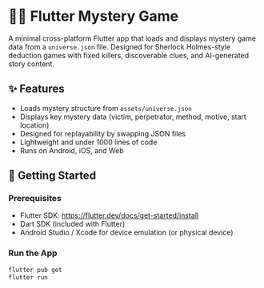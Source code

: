 # 🕵️‍♂️ Flutter Mystery Game

A minimal cross-platform Flutter app that loads and displays mystery game data from a `universe.json` file. Designed for Sherlock Holmes-style deduction games with fixed killers, discoverable clues, and AI-generated story content.

## ✨ Features

- Loads mystery structure from `assets/universe.json`
- Displays key mystery data (victim, perpetrator, method, motive, start location)
- Designed for replayability by swapping JSON files
- Lightweight and under 1000 lines of code
- Runs on Android, iOS, and Web

## 🚀 Getting Started

### Prerequisites

- Flutter SDK: https://flutter.dev/docs/get-started/install
- Dart SDK (included with Flutter)
- Android Studio / Xcode for device emulation (or physical device)

### Run the App

```bash
flutter pub get
flutter run
